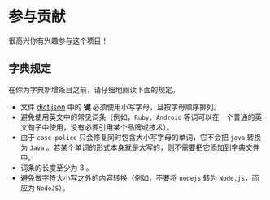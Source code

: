 # 参与贡献

很高兴你有兴趣参与这个项目！

## 字典规定

在你为字典新增条目之前，请仔细地阅读下面的规定。

- 文件 [dict.json](./dict.json) 中的 **键** 必须使用小写字母，且按字母顺序排列。
- 避免使用英文中的常见词条（例如，`Ruby`、`Android` 等词可以在一个普通的英文句子中使用，没有必要引用某个品牌或技术）。
- 由于 `case-police` 只会修复同时包含大小写字母的单词，它不会把 `java` 转换为 `Java` 。若某个单词的形式本身就是大写的，则不需要把它添加到字典文件中。
- 词条的长度至少为 3 。
- 避免做字符大小写之外的内容转换（例如，不要将 `nodejs` 转为 `Node.js`，而应为 `NodeJS`）。
